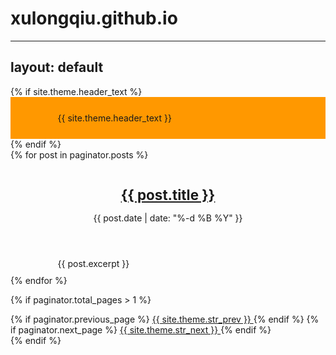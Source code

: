 # xulongqiu.github.io
---
layout: default
---

<div class="home">
  {% if site.theme.header_text %}
  <div class="call-out" 
  style="background-color: #ff9800; padding: 5% 15%;">
    {{ site.theme.header_text }}
  </div>
  {% endif %}

  <div class="posts">
    {% for post in paginator.posts %}
    <div class="post-teaser" style="padding: 2% 15%;" >
      <header>
        <h1 style="font-size: 1.6em">
          <a class="post-link" href="{{ post.url | prepend: site.baseurl }}">
            {{ post.title }}
          </a>
        </h1>
        <p class="meta">
          {{ post.date | date: "%-d %B %Y" }}
        </p>
      </header>
      <div class="excerpt">
        {{ post.excerpt }}
        <a class="button" style="display:none" href="{{ post.url | prepend: site.baseurl }}">
          {{ site.theme.str_continue_reading }}
        </a>
      </div>
    </div>
    {% endfor %}
  </div>

  {% if paginator.total_pages > 1 %}
  <div class="pagination">
    {% if paginator.previous_page %}
    <a href="{{ paginator.previous_page_path | prepend: site.baseurl | replace: '//', '/' }}" class="button" >
      <i class="fa fa-chevron-left"></i>
      {{ site.theme.str_prev }}
    </a>
    {% endif %}
    {% if paginator.next_page %}
    <a href="{{ paginator.next_page_path | prepend: site.baseurl | replace: '//', '/' }}" class="button" >
      {{ site.theme.str_next }}
      <i class="fa fa-chevron-right"></i>
    </a>
    {% endif %}
  </div>
  {% endif %}
</div>
